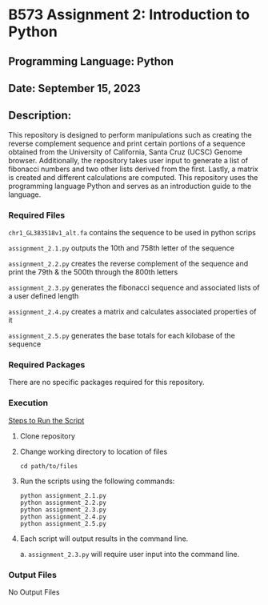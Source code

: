 # B573 Assignment 2: Introduction to Python

## Programming Language: Python

## Date: September 15, 2023

## Description:

This repository is designed to perform manipulations such as creating the reverse complement sequence and print certain portions of a sequence obtained from the University of California, Santa Cruz (UCSC) Genome browser. Additionally, the repository takes user input to generate a list of fibonacci numbers and two other lists derived from the first. Lastly, a matrix is created and different calculations are computed. This repository uses the programming language Python and serves as an introduction guide to the language.
### Required Files

<code>chr1_GL383518v1_alt.fa</code>  contains the sequence to be used in python scrips

<code>assignment_2.1.py</code>   outputs the 10th and 758th letter of the sequence

<code>assignment_2.2.py</code>   creates the reverse complement of the sequence and print the 79th & the 500th through the 800th letters 

<code>assignment_2.3.py</code>   generates the fibonacci sequence and associated lists of a user defined length

<code>assignment_2.4.py</code>   creates a matrix and calculates associated properties of it

<code>assignment_2.5.py</code>   generates the base totals for each kilobase of the sequence


### Required Packages

There are no specific packages required for this repository.

### Execution

<ins>Steps to Run the Script</ins>

1. Clone repository

2. Change working directory to location of files

    ```
    cd path/to/files
    ```

3. Run the scripts using the following commands: 

    ```
    python assignment_2.1.py 
    python assignment_2.2.py
    python assignment_2.3.py
    python assignment_2.4.py
    python assignment_2.5.py
    ```

4. Each script will output results in the command line.

    a. <code>assignment_2.3.py</code> will require user input into the command line.

### Output Files

No Output Files
